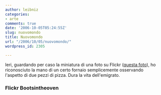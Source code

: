 ```yaml
---
author: leibniz
categories:
- arte
comments: true
date: '2006-10-05T05:24:55Z'
slug: nuovomondo
title: Nuovomondo
url: "/2006/10/05/nuovomondo/"
wordpress_id: 2305

---
```

Ieri, guardando per caso la miniatura di una foto su Flickr ([questa foto](http://www.flickr.com/photos/bootsintheoven/260687237/)), ho riconosciuto la mano di un certo fornaio semplicemente osservando l'aspetto di due pezzi di pizza. Dura la vita dell'emigrato.

### Flickr Bootsintheoven

